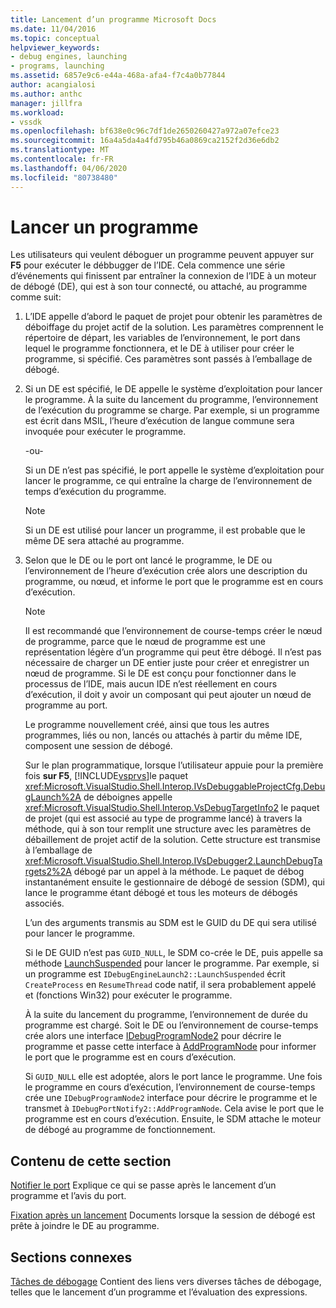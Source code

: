 ```yaml
---
title: Lancement d’un programme Microsoft Docs
ms.date: 11/04/2016
ms.topic: conceptual
helpviewer_keywords:
- debug engines, launching
- programs, launching
ms.assetid: 6857e9c6-e44a-468a-afa4-f7c4a0b77844
author: acangialosi
ms.author: anthc
manager: jillfra
ms.workload:
- vssdk
ms.openlocfilehash: bf638e0c96c7df1de2650260427a972a07efce23
ms.sourcegitcommit: 16a4a5da4a4fd795b46a0869ca2152f2d36e6db2
ms.translationtype: MT
ms.contentlocale: fr-FR
ms.lasthandoff: 04/06/2020
ms.locfileid: "80738480"
---
```

# <a name="launch-a-program"></a>Lancer un programme
Les utilisateurs qui veulent déboguer un programme peuvent appuyer sur **F5** pour exécuter le débbugger de l’IDE. Cela commence une série d’événements qui finissent par entraîner la connexion de l’IDE à un moteur de débogé (DE), qui est à son tour connecté, ou attaché, au programme comme suit:

1. L’IDE appelle d’abord le paquet de projet pour obtenir les paramètres de déboiffage du projet actif de la solution. Les paramètres comprennent le répertoire de départ, les variables de l’environnement, le port dans lequel le programme fonctionnera, et le DE à utiliser pour créer le programme, si spécifié. Ces paramètres sont passés à l’emballage de débogé.

2. Si un DE est spécifié, le DE appelle le système d’exploitation pour lancer le programme. À la suite du lancement du programme, l’environnement de l’exécution du programme se charge. Par exemple, si un programme est écrit dans MSIL, l’heure d’exécution de langue commune sera invoquée pour exécuter le programme.

    -ou-

    Si un DE n’est pas spécifié, le port appelle le système d’exploitation pour lancer le programme, ce qui entraîne la charge de l’environnement de temps d’exécution du programme.

   > [!NOTE]
   > Si un DE est utilisé pour lancer un programme, il est probable que le même DE sera attaché au programme.

3. Selon que le DE ou le port ont lancé le programme, le DE ou l’environnement de l’heure d’exécution crée alors une description du programme, ou nœud, et informe le port que le programme est en cours d’exécution.

   > [!NOTE]
   > Il est recommandé que l’environnement de course-temps créer le nœud de programme, parce que le nœud de programme est une représentation légère d’un programme qui peut être débogé. Il n’est pas nécessaire de charger un DE entier juste pour créer et enregistrer un nœud de programme. Si le DE est conçu pour fonctionner dans le processus de l’IDE, mais aucun IDE n’est réellement en cours d’exécution, il doit y avoir un composant qui peut ajouter un nœud de programme au port.

   Le programme nouvellement créé, ainsi que tous les autres programmes, liés ou non, lancés ou attachés à partir du même IDE, composent une session de débogé.

   Sur le plan programmatique, lorsque l’utilisateur appuie pour la première fois **sur F5**, [!INCLUDE[vsprvs](../../code-quality/includes/vsprvs_md.md)]le paquet <xref:Microsoft.VisualStudio.Shell.Interop.IVsDebuggableProjectCfg.DebugLaunch%2A> de déboignes appelle <xref:Microsoft.VisualStudio.Shell.Interop.VsDebugTargetInfo2> le paquet de projet (qui est associé au type de programme lancé) à travers la méthode, qui à son tour remplit une structure avec les paramètres de débaillement de projet actif de la solution. Cette structure est transmise à l’emballage de <xref:Microsoft.VisualStudio.Shell.Interop.IVsDebugger2.LaunchDebugTargets2%2A> débogé par un appel à la méthode. Le paquet de débog instantanément ensuite le gestionnaire de débogé de session (SDM), qui lance le programme étant débogé et tous les moteurs de débogés associés.

   L’un des arguments transmis au SDM est le GUID du DE qui sera utilisé pour lancer le programme.

   Si le DE GUID n’est pas `GUID_NULL`, le SDM co-crée le DE, puis appelle sa méthode [LaunchSuspended](../../extensibility/debugger/reference/idebugenginelaunch2-launchsuspended.md) pour lancer le programme. Par exemple, si un programme est `IDebugEngineLaunch2::LaunchSuspended` écrit `CreateProcess` en `ResumeThread` code natif, il sera probablement appelé et (fonctions Win32) pour exécuter le programme.

   À la suite du lancement du programme, l’environnement de durée du programme est chargé. Soit le DE ou l’environnement de course-temps crée alors une interface [IDebugProgramNode2](../../extensibility/debugger/reference/idebugprogramnode2.md) pour décrire le programme et passe cette interface à [AddProgramNode](../../extensibility/debugger/reference/idebugportnotify2-addprogramnode.md) pour informer le port que le programme est en cours d’exécution.

   Si `GUID_NULL` elle est adoptée, alors le port lance le programme. Une fois le programme en cours d’exécution, l’environnement de course-temps crée une `IDebugProgramNode2` interface pour décrire le programme et le transmet à `IDebugPortNotify2::AddProgramNode`. Cela avise le port que le programme est en cours d’exécution. Ensuite, le SDM attache le moteur de débogé au programme de fonctionnement.

## <a name="in-this-section"></a>Contenu de cette section
 [Notifier le port](../../extensibility/debugger/notifying-the-port.md) Explique ce qui se passe après le lancement d’un programme et l’avis du port.

 [Fixation après un lancement](../../extensibility/debugger/attaching-after-a-launch.md) Documents lorsque la session de débogé est prête à joindre le DE au programme.

## <a name="related-sections"></a>Sections connexes
 [Tâches de débogage](../../extensibility/debugger/debugging-tasks.md) Contient des liens vers diverses tâches de débogage, telles que le lancement d’un programme et l’évaluation des expressions.
